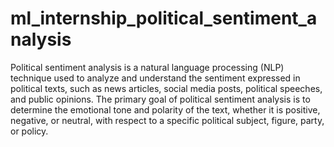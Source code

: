 # ml_internship_political_sentiment_analysis
Political sentiment analysis is a natural language processing (NLP) technique used to analyze and understand the sentiment expressed in political texts, such as news articles, social media posts, political speeches, and public opinions. The primary goal of political sentiment analysis is to determine the emotional tone and polarity of the text, whether it is positive, negative, or neutral, with respect to a specific political subject, figure, party, or policy.
